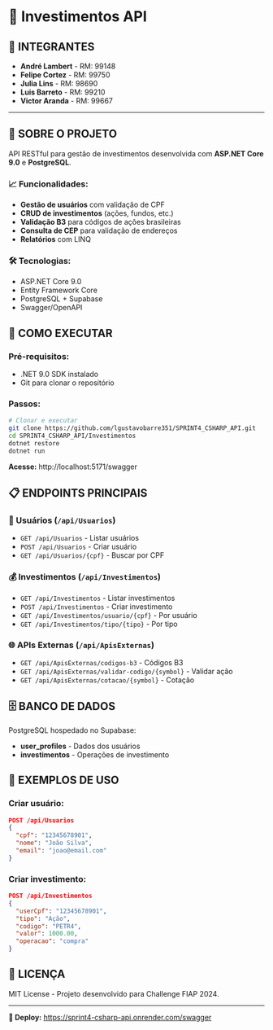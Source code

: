 # 🚀 Investimentos API

## 👥 **INTEGRANTES**
- **André Lambert** - RM: 99148
- **Felipe Cortez** - RM: 99750
- **Julia Lins** - RM: 98690
- **Luis Barreto** - RM: 99210
- **Victor Aranda** - RM: 99667

---

## 🎯 **SOBRE O PROJETO**

API RESTful para gestão de investimentos desenvolvida com **ASP.NET Core 9.0** e **PostgreSQL**.

### **📈 Funcionalidades:**
- **Gestão de usuários** com validação de CPF
- **CRUD de investimentos** (ações, fundos, etc.)
- **Validação B3** para códigos de ações brasileiras
- **Consulta de CEP** para validação de endereços
- **Relatórios** com LINQ

### **🛠️ Tecnologias:**
- ASP.NET Core 9.0
- Entity Framework Core
- PostgreSQL + Supabase
- Swagger/OpenAPI

## 🚀 **COMO EXECUTAR**

### **Pré-requisitos:**
- .NET 9.0 SDK instalado
- Git para clonar o repositório

### **Passos:**
```bash
# Clonar e executar
git clone https://github.com/lgustavobarre351/SPRINT4_CSHARP_API.git
cd SPRINT4_CSHARP_API/Investimentos
dotnet restore
dotnet run
```

**Acesse:** http://localhost:5171/swagger

## 📋 **ENDPOINTS PRINCIPAIS**

### **👥 Usuários** (`/api/Usuarios`)
- `GET /api/Usuarios` - Listar usuários
- `POST /api/Usuarios` - Criar usuário
- `GET /api/Usuarios/{cpf}` - Buscar por CPF

### **💰 Investimentos** (`/api/Investimentos`)
- `GET /api/Investimentos` - Listar investimentos
- `POST /api/Investimentos` - Criar investimento
- `GET /api/Investimentos/usuario/{cpf}` - Por usuário
- `GET /api/Investimentos/tipo/{tipo}` - Por tipo

### **🌐 APIs Externas** (`/api/ApisExternas`)
- `GET /api/ApisExternas/codigos-b3` - Códigos B3
- `GET /api/ApisExternas/validar-codigo/{symbol}` - Validar ação
- `GET /api/ApisExternas/cotacao/{symbol}` - Cotação

## 🗄️ **BANCO DE DADOS**

PostgreSQL hospedado no Supabase:
- **user_profiles** - Dados dos usuários
- **investimentos** - Operações de investimento

## 🎯 **EXEMPLOS DE USO**

### Criar usuário:
```json
POST /api/Usuarios
{
  "cpf": "12345678901",
  "nome": "João Silva",
  "email": "joao@email.com"
}
```

### Criar investimento:
```json
POST /api/Investimentos
{
  "userCpf": "12345678901",
  "tipo": "Ação",
  "codigo": "PETR4",
  "valor": 1000.00,
  "operacao": "compra"
}
```

## 📜 **LICENÇA**

MIT License - Projeto desenvolvido para Challenge FIAP 2024.

---
**🚀 Deploy:** https://sprint4-csharp-api.onrender.com/swagger


